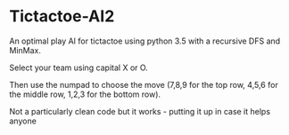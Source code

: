 # Tictactoe-AI2

An optimal play AI for tictactoe using python 3.5 with a recursive DFS and MinMax.

Select your team using capital X or O.

Then use the numpad to choose the move (7,8,9 for the top row, 4,5,6 for the middle row, 1,2,3 for the bottom row).


Not a particularly clean code but it works - putting it up in case it helps anyone
